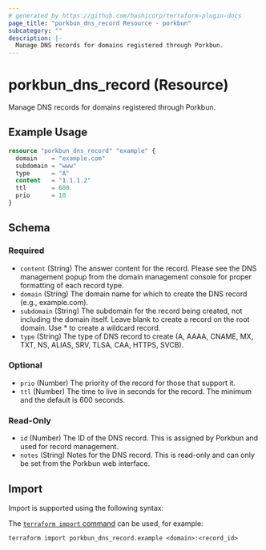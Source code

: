 ```yaml
---
# generated by https://github.com/hashicorp/terraform-plugin-docs
page_title: "porkbun_dns_record Resource - porkbun"
subcategory: ""
description: |-
  Manage DNS records for domains registered through Porkbun.
---
```


# porkbun_dns_record (Resource)

Manage DNS records for domains registered through Porkbun.

## Example Usage

```terraform
resource "porkbun_dns_record" "example" {
  domain    = "example.com"
  subdomain = "www"
  type      = "A"
  content   = "1.1.1.2"
  ttl       = 600
  prio      = 10
}
```

<!-- schema generated by tfplugindocs -->
## Schema

### Required

- `content` (String) The answer content for the record. Please see the DNS management popup from the domain management console for proper formatting of each record type.
- `domain` (String) The domain name for which to create the DNS record (e.g., example.com).
- `subdomain` (String) The subdomain for the record being created, not including the domain itself. Leave blank to create a record on the root domain. Use * to create a wildcard record.
- `type` (String) The type of DNS record to create (A, AAAA, CNAME, MX, TXT, NS, ALIAS, SRV, TLSA, CAA, HTTPS, SVCB).

### Optional

- `prio` (Number) The priority of the record for those that support it.
- `ttl` (Number) The time to live in seconds for the record. The minimum and the default is 600 seconds.

### Read-Only

- `id` (Number) The ID of the DNS record. This is assigned by Porkbun and used for record management.
- `notes` (String) Notes for the DNS record. This is read-only and can only be set from the Porkbun web interface.

## Import

Import is supported using the following syntax:

The [`terraform import` command](https://developer.hashicorp.com/terraform/cli/commands/import) can be used, for example:

```shell
terraform import porkbun_dns_record.example <domain>:<record_id>
```
